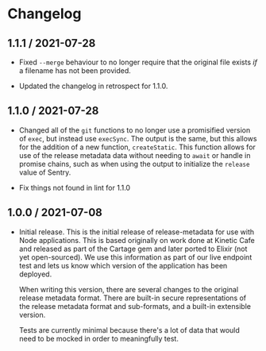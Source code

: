 # Changelog

## 1.1.1 / 2021-07-28

- Fixed `--merge` behaviour to no longer require that the original file exists
  _if_ a filename has not been provided.

- Updated the changelog in retrospect for 1.1.0.

## 1.1.0 / 2021-07-28

- Changed all of the `git` functions to no longer use a promisified
  version of `exec`, but instead use `execSync`. The output is the same,
  but this allows for the addition of a new function, `createStatic`.
  This function allows for use of the release metadata data without
  needing to `await` or handle in promise chains, such as when using the
  output to initialize the `release` value of Sentry.

- Fix things not found in lint for 1.1.0

## 1.0.0 / 2021-07-08

- Initial release. This is the initial release of release-metadata for use with
  Node applications. This is based originally on work done at Kinetic Cafe and
  released as part of the Cartage gem and later ported to Elixir (not yet
  open-sourced). We use this information as part of our live endpoint test and
  lets us know which version of the application has been deployed.

  When writing this version, there are several changes to the original release
  metadata format. There are built-in secure representations of the release
  metadata format and sub-formats, and a built-in extensible version.

  Tests are currently minimal because there's a lot of data that would need to
  be mocked in order to meaningfully test.
